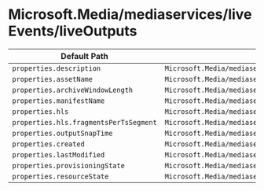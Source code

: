 # Microsoft.Media/mediaservices/liveEvents/liveOutputs

| Default Path | Alias |
|---|---|
| `properties.description` | `Microsoft.Media/mediaservices/liveEvents/liveOutputs/description` |
| `properties.assetName` | `Microsoft.Media/mediaservices/liveEvents/liveOutputs/assetName` |
| `properties.archiveWindowLength` | `Microsoft.Media/mediaservices/liveEvents/liveOutputs/archiveWindowLength` |
| `properties.manifestName` | `Microsoft.Media/mediaservices/liveEvents/liveOutputs/manifestName` |
| `properties.hls` | `Microsoft.Media/mediaservices/liveEvents/liveOutputs/hls` |
| `properties.hls.fragmentsPerTsSegment` | `Microsoft.Media/mediaservices/liveEvents/liveOutputs/hls.fragmentsPerTsSegment` |
| `properties.outputSnapTime` | `Microsoft.Media/mediaservices/liveEvents/liveOutputs/outputSnapTime` |
| `properties.created` | `Microsoft.Media/mediaservices/liveEvents/liveOutputs/created` |
| `properties.lastModified` | `Microsoft.Media/mediaservices/liveEvents/liveOutputs/lastModified` |
| `properties.provisioningState` | `Microsoft.Media/mediaservices/liveEvents/liveOutputs/provisioningState` |
| `properties.resourceState` | `Microsoft.Media/mediaservices/liveEvents/liveOutputs/resourceState` |

